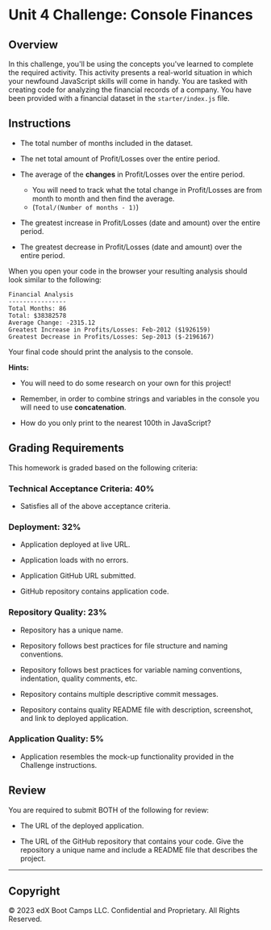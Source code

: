 # Unit 4 Challenge: Console Finances

## Overview

In this challenge, you'll be using the concepts you've learned to complete the required activity. This activity presents a real-world situation in which your newfound JavaScript skills will come in handy. You are tasked with creating code for analyzing the financial records of a company. You have been provided with a financial dataset in the `starter/index.js` file.

## Instructions

<!-- 1. Create a new GitHub repo called `Console-Finances`. Then, clone it to your computer.

2. Copy the starter files in your local git repository.

You have been given a dataset composed of arrays with two fields, Date and Profit/Losses.

Your task is to write JavaScript code that analyzes the records to calculate each of the following: -->

- The total number of months included in the dataset.

- The net total amount of Profit/Losses over the entire period.

- The average of the **changes** in Profit/Losses over the entire period.

  - You will need to track what the total change in Profit/Losses are from month to month and then find the average.
  - (`Total/(Number of months - 1)`)

- The greatest increase in Profit/Losses (date and amount) over the entire period.

- The greatest decrease in Profit/Losses (date and amount) over the entire period.

When you open your code in the browser your resulting analysis should look similar to the following:

```text
Financial Analysis
----------------
Total Months: 86
Total: $38382578
Average Change: -2315.12
Greatest Increase in Profits/Losses: Feb-2012 ($1926159)
Greatest Decrease in Profits/Losses: Sep-2013 ($-2196167)
```

Your final code should print the analysis to the console.

**Hints:**

- You will need to do some research on your own for this project!

- Remember, in order to combine strings and variables in the console you will need to use **concatenation**.

- How do you only print to the nearest 100th in JavaScript?

## Grading Requirements

This homework is graded based on the following criteria:

### Technical Acceptance Criteria: 40%

- Satisfies all of the above acceptance criteria.

### Deployment: 32%

- Application deployed at live URL.

- Application loads with no errors.

- Application GitHub URL submitted.

- GitHub repository contains application code.

### Repository Quality: 23%

- Repository has a unique name.

- Repository follows best practices for file structure and naming conventions.

- Repository follows best practices for variable naming conventions, indentation, quality comments, etc.

- Repository contains multiple descriptive commit messages.

- Repository contains quality README file with description, screenshot, and link to deployed application.

### Application Quality: 5%

- Application resembles the mock-up functionality provided in the Challenge instructions.

## Review

You are required to submit BOTH of the following for review:

- The URL of the deployed application.

- The URL of the GitHub repository that contains your code. Give the repository a unique name and include a README file that describes the project.

---

## Copyright

© 2023 edX Boot Camps LLC. Confidential and Proprietary. All Rights Reserved.
